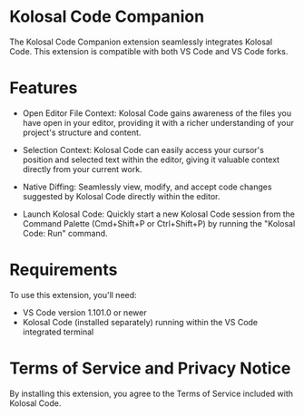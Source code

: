 # Kolosal Code Companion

The Kolosal Code Companion extension seamlessly integrates Kolosal Code. This extension is compatible with both VS Code and VS Code forks.

# Features

- Open Editor File Context: Kolosal Code gains awareness of the files you have open in your editor, providing it with a richer understanding of your project's structure and content.

- Selection Context: Kolosal Code can easily access your cursor's position and selected text within the editor, giving it valuable context directly from your current work.

- Native Diffing: Seamlessly view, modify, and accept code changes suggested by Kolosal Code directly within the editor.

- Launch Kolosal Code: Quickly start a new Kolosal Code session from the Command Palette (Cmd+Shift+P or Ctrl+Shift+P) by running the "Kolosal Code: Run" command.

# Requirements

To use this extension, you'll need:

- VS Code version 1.101.0 or newer
- Kolosal Code (installed separately) running within the VS Code integrated terminal

# Terms of Service and Privacy Notice

By installing this extension, you agree to the Terms of Service included with Kolosal Code.
